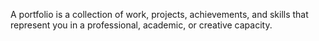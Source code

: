 A portfolio is a collection of work, projects, achievements, and skills that represent you in a professional, academic, or creative capacity.
